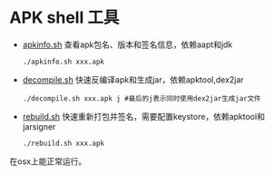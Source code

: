 # APK shell 工具

* [apkinfo.sh](apkinfo.sh) 查看apk包名、版本和签名信息，依赖aapt和jdk   
  ```
  ./apkinfo.sh xxx.apk
  ```
  
* [decompile.sh](decompile.sh)  快速反编译apk和生成jar，依赖apktool,dex2jar   
  ```
  ./decompile.sh xxx.apk j #最后的j表示同时使用dex2jar生成jar文件
  ```
  
* [rebuild.sh](rebuild.sh)  快速重新打包并签名，需要配置keystore，依赖apktool和jarsigner   
  ```
  ./rebuild.sh xxx.apk 
  ```
   

在osx上能正常运行。
